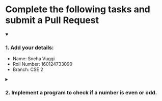 # Complete the following tasks and submit a Pull Request
<details open>
<summary><h3>1. Add your details: </h3></summary>
<ul>
  <li> Name: Sneha Vuggi </li>
  <li> Roll Number: 160124733090</li>
  <li> Branch: CSE 2</li>
</ul>
</details>
<details>
<summary><h3> 2. Implement a program to check if a number is even or odd. </h3></summary>
<ul>
  <li> Create a new file in the repository and add your code. </li>
  <li> Use any programming language of your choice. </li>
</ul>
</details>
